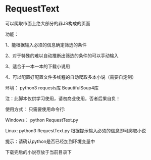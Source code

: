 # RequestText
可以爬取市面上绝大部分的非JS构成的页面

功能：

  1、能根据输入必须的信息确定筛选的条件
  
  2、对于特殊的难以自动推断出筛选的条件的可以手动输入
  
  3、适合于一本一本的下载小说用
  
  4、可以配置好配置文件多线程的自动爬取多本小说（需要自定制）

环境：
  python3
  requests库
  BeautifulSoup4库
  

注：此脚本仅供学习使用，请勿商业使用，否者后果自负！

使用方式：
只需要使用命令行: 


  Windows：
      python RequestText.py
      
      
  Linux:
      python3 RequestText.py
  根据提示输入必须的信息即可爬取小说
  
  提示：请确认python是否已经加到环境变量中

下载完后的小说存放于当前目录下
